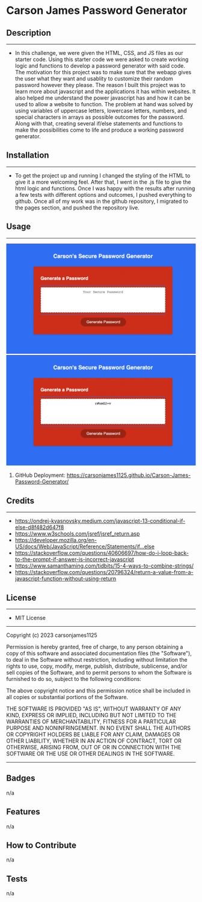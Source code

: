 # Carson James Password Generator


## Description
---
- In this challenge, we were given the HTML, CSS, and JS files as our starter code. Using this starter code we were asked to create working logic and functions to develop a password generator with said code. The motivation for this project was to make sure that the webapp gives the user what they want and usablity to customize their random password however they please. The reason I built this project was to learn more about javascript and the applications it has within websites. It also helped me understand the power javascript has and how it can be used to allow a website to function. The problem at hand was solved by using variables of uppercase letters, lowercase letters, numbers, and special characters in arrays as possible outcomes for the password. Along with that, creating several if/else statements and functions to make the possibilities come to life and produce a working password generator. 

## Installation
---
- To get the project up and running I changed the styling of the HTML to give it a more welcoming feel. After that, I went in the .js file to give the html logic and functions. Once I was happy with the results after running a few tests with different options and outcomes, I pushed everything to github. Once all of my work was in the github repository, I migrated to the pages section, and pushed the repository live. 

## Usage
---

![alt text](./Images/Image-1.png)
![alt text](./Images/Image-2.png)

1. GitHub Deployment: https://carsonjames1125.github.io/Carson-James-Password-Generator/

## Credits
---
 - https://ondrej-kvasnovsky.medium.com/javascript-13-conditional-if-else-d8f482d647f8
 - https://www.w3schools.com/jsref/jsref_return.asp
 - https://developer.mozilla.org/en-US/docs/Web/JavaScript/Reference/Statements/if...else
 - https://stackoverflow.com/questions/40606697/how-do-i-loop-back-to-the-prompt-if-answer-is-incorrect-javascript
 - https://www.samanthaming.com/tidbits/15-4-ways-to-combine-strings/
 - https://stackoverflow.com/questions/20796324/return-a-value-from-a-javascript-function-without-using-return

## License
---

- MIT License

---

Copyright (c) 2023 carsonjames1125

Permission is hereby granted, free of charge, to any person obtaining a copy
of this software and associated documentation files (the "Software"), to deal
in the Software without restriction, including without limitation the rights
to use, copy, modify, merge, publish, distribute, sublicense, and/or sell
copies of the Software, and to permit persons to whom the Software is
furnished to do so, subject to the following conditions:

The above copyright notice and this permission notice shall be included in all
copies or substantial portions of the Software.

THE SOFTWARE IS PROVIDED "AS IS", WITHOUT WARRANTY OF ANY KIND, EXPRESS OR
IMPLIED, INCLUDING BUT NOT LIMITED TO THE WARRANTIES OF MERCHANTABILITY,
FITNESS FOR A PARTICULAR PURPOSE AND NONINFRINGEMENT. IN NO EVENT SHALL THE
AUTHORS OR COPYRIGHT HOLDERS BE LIABLE FOR ANY CLAIM, DAMAGES OR OTHER
LIABILITY, WHETHER IN AN ACTION OF CONTRACT, TORT OR OTHERWISE, ARISING FROM,
OUT OF OR IN CONNECTION WITH THE SOFTWARE OR THE USE OR OTHER DEALINGS IN THE
SOFTWARE.

---

## Badges

n/a

## Features

n/a

## How to Contribute

n/a

## Tests

n/a